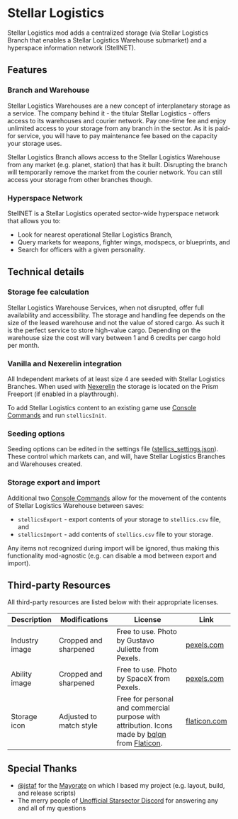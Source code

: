 # Stellar Logistics

Stellar Logistics mod adds a centralized storage (via Stellar Logistics Branch that enables a Stellar Logistics Warehouse submarket) and a hyperspace information network (StellNET).

## Features

### Branch and Warehouse

Stellar Logistics Warehouses are a new concept of interplanetary storage as a service.
The company behind it - the titular Stellar Logistics - offers access to its warehouses and courier network.
Pay one-time fee and enjoy unlimited access to your storage from any branch in the sector.
As it is paid-for service, you will have to pay maintenance fee based on the capacity your storage uses.

Stellar Logistics Branch allows access to the Stellar Logistics Warehouse from any market (e.g. planet, station) that has it built.
Disrupting the branch will temporarily remove the market from the courier network.
You can still access your storage from other branches though.

### Hyperspace Network

StellNET is a Stellar Logistics operated sector-wide hyperspace network that allows you to:
* Look for nearest operational Stellar Logistics Branch,
* Query markets for weapons, fighter wings, modspecs, or blueprints, and
* Search for officers with a given personality.

## Technical details

### Storage fee calculation

Stellar Logistics Warehouse Services, when not disrupted, offer full availability and accessibility.
The storage and handling fee depends on the size of the leased warehouse and not the value of stored cargo.
As such it is the perfect service to store high-value cargo.
Depending on the warehouse size the cost will vary between 1 and 6 credits per cargo hold per month.

### Vanilla and Nexerelin integration

All Independent markets of at least size 4 are seeded with Stellar Logistics Branches.
When used with [Nexerelin](https://fractalsoftworks.com/forum/index.php?topic=9175.0) the storage is located on the Prism Freeport (if enabled in a playthrough).

To add Stellar Logistics content to an existing game use [Console Commands](https://fractalsoftworks.com/forum/index.php?topic=4106.0) and run `stellicsInit`.

### Seeding options

Seeding options can be edited in the settings file ([stellics_settings.json](stellics_settings.json)).
These control which markets can, and will, have Stellar Logistics Branches and Warehouses created.

### Storage export and import

Additional two [Console Commands](https://fractalsoftworks.com/forum/index.php?topic=4106.0) allow for the movement of the contents of Stellar Logistics Warehouse between saves:
* `stellicsExport` - export contents of your storage to `stellics.csv` file, and
* `stellicsImport` - add contents of `stellics.csv` file to your storage.

Any items not recognized during import will be ignored, thus making this functionality mod-agnostic (e.g. can disable a mod between export and import).

## Third-party Resources

All third-party resources are listed below with their appropriate licenses.

| Description    | Modifications           | License     | Link |
| -------------- | ----------------------- | ----------- | ---- |
| Industry image | Cropped and sharpened   | Free to use. Photo by Gustavo Juliette from Pexels. | [pexels.com](https://www.pexels.com/photo/two-person-talking-on-stage-set-up-2473446/) |
| Ability image  | Cropped and sharpened   | Free to use. Photo by SpaceX from Pexels. | [pexels.com](https://www.pexels.com/photo/discovery-earth-nasa-research-23789/) |
| Storage icon   | Adjusted to match style | Free for personal and commercial purpose with attribution. Icons made by [bqlqn](https://www.flaticon.com/authors/bqlqn) from [Flaticon](https://www.flaticon.com/). | [flaticon.com](https://www.flaticon.com/free-icon/box_3037005) |

## Special Thanks

* [@jstaf](https://github.com/jstaf) for the [Mayorate](https://github.com/jstaf/mayorate) on which I based my project (e.g. layout, build, and release scripts)
* The merry people of [Unofficial Starsector Discord](https://discord.gg/TBhcFNh) for answering any and all of my questions
